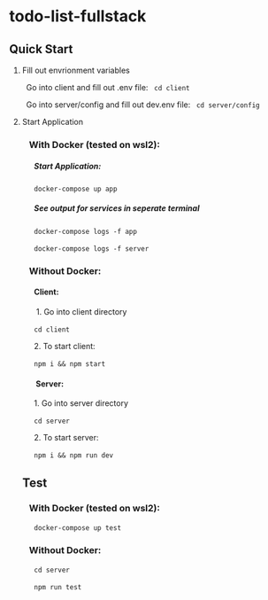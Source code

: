 # todo-list-fullstack

## Quick Start

1. Fill out envrionment variables

    &ensp;Go into client and fill out .env file:
    &ensp;``` cd client ```

    &ensp;Go into server/config and fill out dev.env file:
    &ensp;``` cd server/config ```
    
2. Start Application

     ### &ensp; With Docker (tested on wsl2):
    #####  &ensp;&ensp;&ensp;Start Application:
     &ensp;&ensp;&ensp;```docker-compose up app ```
    #####  &ensp;&ensp;&ensp;See output for services in seperate terminal
     &ensp;&ensp;&ensp;```docker-compose logs -f app```
    
     &ensp;&ensp;&ensp;```docker-compose logs -f server```
    
    ### &ensp; Without Docker:

    ####  &ensp;&ensp;&ensp;Client:

     &ensp;&emsp; 1. Go into client directory 

     &ensp;&emsp;``` cd client ```

     &ensp;&emsp;2. To start client:

     &ensp;&emsp;```npm i && npm start``` 

    ####  &ensp;&emsp; Server:
     &ensp;&emsp;1. Go into server directory 
     
     &ensp;&emsp;``` cd server ```

     &ensp;&emsp;2. To start server:

     &ensp;&emsp;```npm i && npm run dev``` 
     
     ## Test
     ### &ensp; With Docker (tested on wsl2):
     &ensp;&ensp;&ensp;```docker-compose up test```
     ### &ensp; Without Docker:
     &ensp;&emsp;``` cd server ```
     
     &ensp;&emsp;```npm run test```
